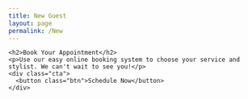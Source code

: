 ```yaml
---
title: New Guest
layout: page
permalink: /New
---
```


    <h2>Book Your Appointment</h2>
    <p>Use our easy online booking system to choose your service and stylist. We can't wait to see you!</p>
    <div class="cta">
      <button class="btn">Schedule Now</button>
    </div>
  